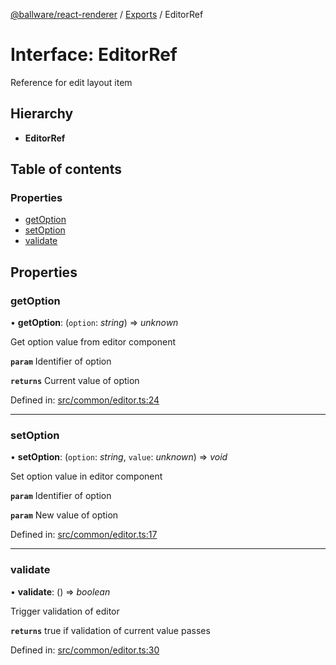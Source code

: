 [@ballware/react-renderer](../README.md) / [Exports](../modules.md) / EditorRef

# Interface: EditorRef

Reference for edit layout item

## Hierarchy

* **EditorRef**

## Table of contents

### Properties

- [getOption](editorref.md#getoption)
- [setOption](editorref.md#setoption)
- [validate](editorref.md#validate)

## Properties

### getOption

• **getOption**: (`option`: *string*) => *unknown*

Get option value from editor component

**`param`** Identifier of option

**`returns`** Current value of option

Defined in: [src/common/editor.ts:24](https://github.com/frankball/ballware-react-renderer/blob/0e29664/src/common/editor.ts#L24)

___

### setOption

• **setOption**: (`option`: *string*, `value`: *unknown*) => *void*

Set option value in editor component

**`param`** Identifier of option

**`param`** New value of option

Defined in: [src/common/editor.ts:17](https://github.com/frankball/ballware-react-renderer/blob/0e29664/src/common/editor.ts#L17)

___

### validate

• **validate**: () => *boolean*

Trigger validation of editor

**`returns`** true if validation of current value passes

Defined in: [src/common/editor.ts:30](https://github.com/frankball/ballware-react-renderer/blob/0e29664/src/common/editor.ts#L30)
